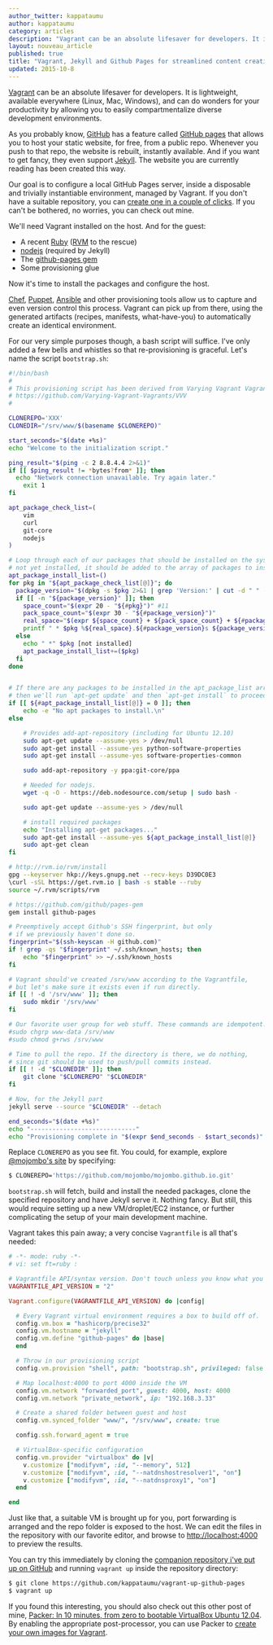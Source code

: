```yaml
---
author_twitter: kappataumu
author: kappataumu
category: articles
description: "Vagrant can be an absolute lifesaver for developers. It is lightweight, available everywhere (Linux, Mac, Windows), and can do wonders for your productivity by allowing you to easily compartmentalize diverse development environments."
layout: nouveau_article
published: true
title: "Vagrant, Jekyll and Github Pages for streamlined content creation"
updated: 2015-10-8
---
```


[Vagrant](https://www.vagrantup.com/) can be an absolute lifesaver for developers. It is lightweight, available everywhere (Linux, Mac, Windows), and can do wonders for your productivity by allowing you to easily compartmentalize diverse development environments.

As you probably know, [GitHub](https://github.com/) has a feature called [GitHub pages](https://pages.github.com/) that allows you to host your static website, for free, from a public repo. Whenever you push to that repo, the website is rebuilt, instantly available. And if you want to get fancy, they even support [Jekyll](http://jekyllrb.com/). The website you are currently reading has been created this way.

Our goal is to configure a local GitHub Pages server, inside a disposable and trivially instantiable environment, managed by Vagrant. If you don't have a suitable repository, you can [create one in a couple of clicks](https://pages.github.com/). If you can't be bothered, no worries, you can check out mine.

We'll need Vagrant installed on the host. And for the guest:

* A recent [Ruby](https://www.ruby-lang.org/en/) ([RVM](https://rvm.io/) to the rescue)
* [nodejs](http://nodejs.org/) (required by Jekyll)
* The [github-pages gem](https://github.com/github/pages-gem)
* Some provisioning glue

Now it's time to install the packages and configure the host.

[Chef](https://www.chef.io/), [Puppet](http://puppetlabs.com/), [Ansible](http://www.ansible.com/home) and other provisioning tools allow us to capture and even version control this process. Vagrant can pick up from there, using the generated artifacts (recipes, manifests, what-have-you) to automatically create an identical environment.

For our very simple purposes though, a bash script will suffice. I've only added a few bells and whistles so that re-provisioning is graceful. Let's name the script `bootstrap.sh`:

```bash
#!/bin/bash
#
# This provisioning script has been derived from Varying Vagrant Vagrants:
# https://github.com/Varying-Vagrant-Vagrants/VVV
#

CLONEREPO='XXX'
CLONEDIR="/srv/www/$(basename $CLONEREPO)"

start_seconds="$(date +%s)"
echo "Welcome to the initialization script."

ping_result="$(ping -c 2 8.8.4.4 2>&1)"
if [[ $ping_result != *bytes?from* ]]; then
  echo "Network connection unavailable. Try again later."
    exit 1
fi

apt_package_check_list=(
    vim
    curl
    git-core
    nodejs
)

# Loop through each of our packages that should be installed on the system. If
# not yet installed, it should be added to the array of packages to install.
apt_package_install_list=()
for pkg in "${apt_package_check_list[@]}"; do
  package_version="$(dpkg -s $pkg 2>&1 | grep 'Version:' | cut -d " " -f 2)"
  if [[ -n "${package_version}" ]]; then
    space_count="$(expr 20 - "${#pkg}")" #11
    pack_space_count="$(expr 30 - "${#package_version}")"
    real_space="$(expr ${space_count} + ${pack_space_count} + ${#package_version})"
    printf " * $pkg %${real_space}.${#package_version}s ${package_version}\n"
  else
    echo " *" $pkg [not installed]
    apt_package_install_list+=($pkg)
  fi
done


# If there are any packages to be installed in the apt_package_list array,
# then we'll run `apt-get update` and then `apt-get install` to proceed.
if [[ ${#apt_package_install_list[@]} = 0 ]]; then
    echo -e "No apt packages to install.\n"
else

    # Provides add-apt-repository (including for Ubuntu 12.10)
    sudo apt-get update --assume-yes > /dev/null
    sudo apt-get install --assume-yes python-software-properties
    sudo apt-get install --assume-yes software-properties-common

    sudo add-apt-repository -y ppa:git-core/ppa

    # Needed for nodejs.
    wget -q -O - https://deb.nodesource.com/setup | sudo bash -

    sudo apt-get update --assume-yes > /dev/null

    # install required packages
    echo "Installing apt-get packages..."
    sudo apt-get install --assume-yes ${apt_package_install_list[@]}
    sudo apt-get clean
fi

# http://rvm.io/rvm/install
gpg --keyserver hkp://keys.gnupg.net --recv-keys D39DC0E3
\curl -sSL https://get.rvm.io | bash -s stable --ruby
source ~/.rvm/scripts/rvm

# https://github.com/github/pages-gem
gem install github-pages

# Preemptively accept Github's SSH fingerprint, but only
# if we previously haven't done so.
fingerprint="$(ssh-keyscan -H github.com)"
if ! grep -qs "$fingerprint" ~/.ssh/known_hosts; then
    echo "$fingerprint" >> ~/.ssh/known_hosts
fi

# Vagrant should've created /srv/www according to the Vagrantfile,
# but let's make sure it exists even if run directly.
if [[ ! -d '/srv/www' ]]; then
    sudo mkdir '/srv/www'
fi

# Our favorite user group for web stuff. These commands are idempotent.
#sudo chgrp www-data /srv/www
#sudo chmod g+rws /srv/www

# Time to pull the repo. If the directory is there, we do nothing,
# since git should be used to push/pull commits instead.
if [[ ! -d "$CLONEDIR" ]]; then
    git clone "$CLONEREPO" "$CLONEDIR"
fi

# Now, for the Jekyll part
jekyll serve --source "$CLONEDIR" --detach

end_seconds="$(date +%s)"
echo "-----------------------------"
echo "Provisioning complete in "$(expr $end_seconds - $start_seconds)" seconds"
```

Replace `CLONEREPO` as you see fit. You could, for example, explore [@mojombo's site](http://tom.preston-werner.com/) by specifying:

```bash
$ CLONEREPO='https://github.com/mojombo/mojombo.github.io.git'
```

`bootstrap.sh` will fetch, build and install the needed packages, clone the specified repository and have Jekyll serve it. Nothing fancy. But still, this would require setting up a new VM/droplet/EC2 instance, or further complicating the setup of your main development machine.

Vagrant takes this pain away; a very concise `Vagrantfile` is all that's needed:

```ruby
# -*- mode: ruby -*-
# vi: set ft=ruby :

# Vagrantfile API/syntax version. Don't touch unless you know what you're doing!
VAGRANTFILE_API_VERSION = "2"

Vagrant.configure(VAGRANTFILE_API_VERSION) do |config|

  # Every Vagrant virtual environment requires a box to build off of.
  config.vm.box = "hashicorp/precise32"
  config.vm.hostname = "jekyll"
  config.vm.define "github-pages" do |base|
  end

  # Throw in our provisioning script
  config.vm.provision "shell", path: "bootstrap.sh", privileged: false

  # Map localhost:4000 to port 4000 inside the VM
  config.vm.network "forwarded_port", guest: 4000, host: 4000
  config.vm.network "private_network", ip: "192.168.3.33"

  # Create a shared folder between guest and host
  config.vm.synced_folder "www/", "/srv/www", create: true

  config.ssh.forward_agent = true

  # VirtualBox-specific configuration
  config.vm.provider "virtualbox" do |v|
    v.customize ["modifyvm", :id, "--memory", 512]
    v.customize ["modifyvm", :id, "--natdnshostresolver1", "on"]
    v.customize ["modifyvm", :id, "--natdnsproxy1", "on"]
  end

end
```

Just like that, a suitable VM is brought up for you, port forwarding is arranged and the repo folder is exposed to the host. We can edit the files in the repository with our favorite editor, and browse to [http://localhost:4000](http://localhost:4000) to preview the results.

You can try this immediately by cloning the [companion repository i've put up on GitHub](https://github.com/kappataumu/vagrant-up-github-pages) and running `vagrant up` inside the repository directory:

```bash
$ git clone https://github.com/kappataumu/vagrant-up-github-pages
$ vagrant up
```

If you found this interesting, you should also check out this other post of mine, [Packer: In 10 minutes, from zero to bootable VirtualBox Ubuntu 12.04](http://kappataumu.com/articles/creating-an-Ubuntu-VM-with-packer.html). By enabling the appropriate post-processor, you can use Packer to [create your own images for Vagrant](https://www.packer.io/intro/getting-started/vagrant.html).
